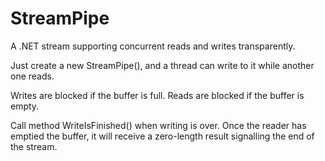 StreamPipe
==========

A .NET stream supporting concurrent reads and writes transparently.

Just create a new StreamPipe(), and a thread can write to it while another one reads.

Writes are blocked if the buffer is full. Reads are blocked if the buffer is empty.

Call method WriteIsFinished() when writing is over. Once the reader has emptied the buffer, it will receive a 
zero-length result signalling the end of the stream.

